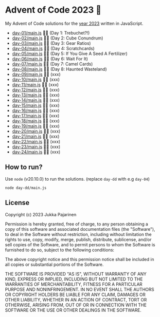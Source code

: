 # Advent of Code 2023 🎄

My Advent of Code solutions for the [year 2023](https://adventofcode.com/2023) written in JavaScript.

- [day-01/main.js](./day-01/main.js) 🌟🌟 (Day 1: Trebuchet?!)
- [day-02/main.js](./day-02/main.js) 🌟🌟 (Day 2: Cube Conundrum)
- [day-03/main.js](./day-03/main.js) 🌟🌟 (Day 3: Gear Ratios)
- [day-04/main.js](./day-04/main.js) 🌟🌟 (Day 4: Scratchcards)
- [day-05/main.js](./day-05/main.js) 🌟🌟 (Day 5: If You Give A Seed A Fertilizer)
- [day-06/main.js](./day-06/main.js) 🌟🌟 (Day 6: Wait For It)
- [day-07/main.js](./day-07/main.js) 🌟🚧 (Day 7: Camel Cards)
- [day-08/main.js](./day-08/main.js) 🚧🚧 (Day 8: Haunted Wasteland)
- [day-09/main.js](./day-09/main.js) 🚧🚧 (xxx)
- [day-10/main.js](./day-10/main.js) 🚧🚧 (xxx)
- [day-11/main.js](./day-11/main.js) 🚧🚧 (xxx)
- [day-12/main.js](./day-12/main.js) 🚧🚧 (xxx)
- [day-13/main.js](./day-13/main.js) 🚧🚧 (xxx)
- [day-14/main.js](./day-14/main.js) 🚧🚧 (xxx)
- [day-15/main.js](./day-15/main.js) 🚧🚧 (xxx)
- [day-16/main.js](./day-16/main.js) 🚧🚧 (xxx)
- [day-17/main.js](./day-17/main.js) 🚧🚧 (xxx)
- [day-18/main.js](./day-18/main.js) 🚧🚧 (xxx)
- [day-19/main.js](./day-19/main.js) 🚧🚧 (xxx)
- [day-20/main.js](./day-20/main.js) 🚧🚧 (xxx)
- [day-21/main.js](./day-21/main.js) 🚧🚧 (xxx)
- [day-22/main.js](./day-22/main.js) 🚧🚧 (xxx)
- [day-23/main.js](./day-23/main.js) 🚧🚧 (xxx)
- [day-24/main.js](./day-24/main.js) 🚧🚧 (xxx)

## How to run?

Use `node` (v20.10.0) to run the solutions. (replace `day-dd` with e.g `day-04`)

```
node day-dd/main.js
```

## License

Copyright (c) 2023 Jukka Pajarinen

Permission is hereby granted, free of charge, to any person obtaining a copy of this software and associated documentation files (the "Software"), to deal in the Software without restriction, including without limitation the rights to use, copy, modify, merge, publish, distribute, sublicense, and/or sell copies of the Software, and to permit persons to whom the Software is furnished to do so, subject to the following conditions:

The above copyright notice and this permission notice shall be included in all copies or substantial portions of the Software.

THE SOFTWARE IS PROVIDED "AS IS", WITHOUT WARRANTY OF ANY KIND, EXPRESS OR IMPLIED, INCLUDING BUT NOT LIMITED TO THE WARRANTIES OF MERCHANTABILITY, FITNESS FOR A PARTICULAR PURPOSE AND NONINFRINGEMENT. IN NO EVENT SHALL THE AUTHORS OR COPYRIGHT HOLDERS BE LIABLE FOR ANY CLAIM, DAMAGES OR OTHER LIABILITY, WHETHER IN AN ACTION OF CONTRACT, TORT OR OTHERWISE, ARISING FROM, OUT OF OR IN CONNECTION WITH THE SOFTWARE OR THE USE OR OTHER DEALINGS IN THE SOFTWARE.
